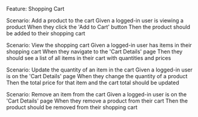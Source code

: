 Feature: Shopping Cart

  Scenario: Add a product to the cart
    Given a logged-in user is viewing a product
    When they click the 'Add to Cart' button
    Then the product should be added to their shopping cart

  Scenario: View the shopping cart
    Given a logged-in user has items in their shopping cart
    When they navigate to the 'Cart Details' page
    Then they should see a list of all items in their cart with quantities and prices

  Scenario: Update the quantity of an item in the cart
    Given a logged-in user is on the 'Cart Details' page
    When they change the quantity of a product
    Then the total price for that item and the cart total should be updated

  Scenario: Remove an item from the cart
    Given a logged-in user is on the 'Cart Details' page
    When they remove a product from their cart
    Then the product should be removed from their shopping cart